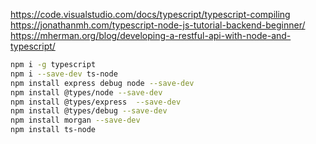 https://code.visualstudio.com/docs/typescript/typescript-compiling
https://jonathanmh.com/typescript-node-js-tutorial-backend-beginner/
https://mherman.org/blog/developing-a-restful-api-with-node-and-typescript/

``` bash
npm i -g typescript
npm i --save-dev ts-node
npm install express debug node --save-dev
npm install @types/node --save-dev
npm install @types/express  --save-dev
npm install @types/debug --save-dev
npm install morgan --save-dev
npm install ts-node
```
